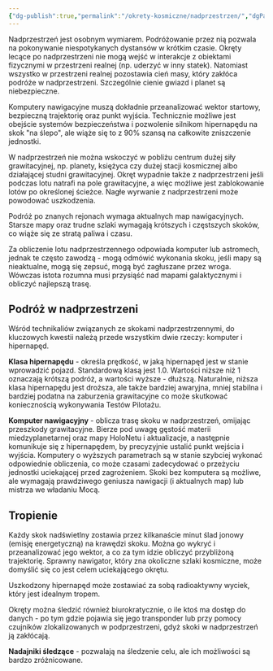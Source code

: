 ```yaml
---
{"dg-publish":true,"permalink":"/okrety-kosmiczne/nadprzestrzen/","dgPassFrontmatter":true}
---
```


Nadprzestrzeń jest osobnym wymiarem. Podróżowanie przez nią pozwala na pokonywanie niespotykanych dystansów w krótkim czasie. Okręty lecące po nadprzestrzeni nie mogą wejść w interakcje z obiektami fizycznymi w przestrzeni realnej (np. uderzyć w inny statek). Natomiast wszystko w przestrzeni realnej pozostawia cień masy, który zakłóca podróże w nadprzestrzeni. Szczególnie cienie gwiazd i planet są niebezpieczne.

Komputery nawigacyjne muszą dokładnie przeanalizować wektor startowy, bezpieczną trajektorię oraz punkt wyjścia. Technicznie możliwe jest obejście systemów bezpieczeństwa i pozwolenie silnikom hipernapędu na skok "na ślepo", ale wiąże się to z 90% szansą na całkowite zniszczenie jednostki.

W nadprzestrzeń nie można wskoczyć w pobliżu centrum dużej siły grawitacyjnej, np. planety, księżyca czy dużej stacji kosmicznej albo działającej studni grawitacyjnej. Okręt wypadnie także z nadprzestrzeni jeśli podczas lotu natrafi na pole grawitacyjne, a więc możliwe jest zablokowanie lotów po określonej ścieżce. Nagłe wyrwanie z nadprzestrzeni może powodować uszkodzenia.

Podróż po znanych rejonach wymaga aktualnych map nawigacyjnych. Starsze mapy oraz trudne szlaki wymagają krótszych i częstszych skoków, co wiąże się ze stratą paliwa i czasu.

Za obliczenie lotu nadprzestrzennego odpowiada komputer lub astromech, jednak te często zawodzą - mogą odmówić wykonania skoku, jeśli mapy są nieaktualne, mogą się zepsuć, mogą być zagłuszane przez wroga. Wówczas istota rozumna musi przysiąść nad mapami galaktycznymi i obliczyć najlepszą trasę.

## Podróż w nadprzestrzeni
Wśród technikaliów związanych ze skokami nadprzestrzennymi, do kluczowych kwestii należą przede wszystkim dwie rzeczy: komputer i hipernapęd.

**Klasa hipernapędu** - określa prędkość, w jaką hipernapęd jest w stanie wprowadzić pojazd. Standardową klasą jest 1.0. Wartości niższe niż 1 oznaczają krótszą podróż, a wartości wyższe - dłuższą. Naturalnie, niższa klasa hipernapędu jest droższa, ale także bardziej awaryjna, mniej stabilna i bardziej podatna na zaburzenia grawitacyjne co może skutkować koniecznością wykonywania Testów Pilotażu.

**Komputer nawigacyjny** - oblicza trasę skoku w nadprzestrzeń, omijając przeszkody grawitacyjne. Bierze pod uwagę gęstość materii miedzyplanetarnej oraz mapy HoloNetu i aktualizacje, a następnie komunikuje się z hipernapędem, by precyzyjnie ustalić punkt wejścia i wyjścia. Komputery o wyższych parametrach są w stanie szybciej wykonać odpowiednie obliczenia, co może czasami zadecydować o przeżyciu jednostki uciekającej przed zagrożeniem. Skoki bez komputera są możliwe, ale wymagają prawdziwego geniusza nawigacji (i aktualnych map) lub mistrza we władaniu Mocą.

## Tropienie
Każdy skok nadświetlny zostawia przez kilkanaście minut ślad jonowy (emisję energetyczną) na krawędzi skoku. Można go wykryć i przeanalizować jego wektor, a co za tym idzie obliczyć przybliżoną trajektorię. Sprawny nawigator, który zna okoliczne szlaki kosmiczne, może domyślić się co jest celem uciekającego okrętu.

Uszkodzony hipernapęd może zostawiać za sobą radioaktywny wyciek, który jest idealnym tropem.

Okręty można śledzić również biurokratycznie, o ile ktoś ma dostęp do danych - po tym gdzie pojawia się jego transponder lub przy pomocy czujników zlokalizowanych w podprzestrzeni, gdyż skoki w nadprzestrzeń ją zakłócają.

**Nadajniki śledzące** - pozwalają na śledzenie celu, ale ich możliwości są bardzo zróżnicowane.